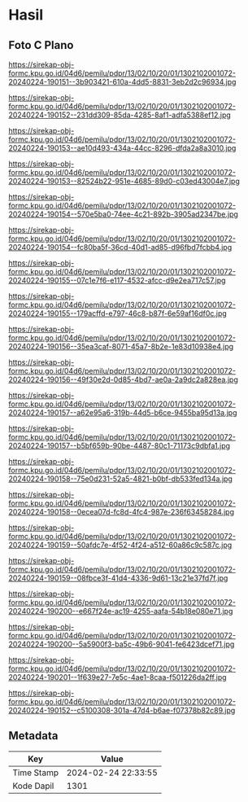 # Hasil

## Foto C Plano

https://sirekap-obj-formc.kpu.go.id/04d6/pemilu/pdpr/13/02/10/20/01/1302102001072-20240224-190151--3b903421-610a-4dd5-8831-3eb2d2c96934.jpg

https://sirekap-obj-formc.kpu.go.id/04d6/pemilu/pdpr/13/02/10/20/01/1302102001072-20240224-190152--231dd309-85da-4285-8af1-adfa5388ef12.jpg

https://sirekap-obj-formc.kpu.go.id/04d6/pemilu/pdpr/13/02/10/20/01/1302102001072-20240224-190153--ae10d493-434a-44cc-8296-dfda2a8a3010.jpg

https://sirekap-obj-formc.kpu.go.id/04d6/pemilu/pdpr/13/02/10/20/01/1302102001072-20240224-190153--82524b22-951e-4685-89d0-c03ed43004e7.jpg

https://sirekap-obj-formc.kpu.go.id/04d6/pemilu/pdpr/13/02/10/20/01/1302102001072-20240224-190154--570e5ba0-74ee-4c21-892b-3905ad2347be.jpg

https://sirekap-obj-formc.kpu.go.id/04d6/pemilu/pdpr/13/02/10/20/01/1302102001072-20240224-190154--fc80ba5f-36cd-40d1-ad85-d96fbd7fcbb4.jpg

https://sirekap-obj-formc.kpu.go.id/04d6/pemilu/pdpr/13/02/10/20/01/1302102001072-20240224-190155--07c1e7f6-e117-4532-afcc-d9e2ea717c57.jpg

https://sirekap-obj-formc.kpu.go.id/04d6/pemilu/pdpr/13/02/10/20/01/1302102001072-20240224-190155--179acffd-e797-46c8-b87f-6e59af16df0c.jpg

https://sirekap-obj-formc.kpu.go.id/04d6/pemilu/pdpr/13/02/10/20/01/1302102001072-20240224-190156--35ea3caf-8071-45a7-8b2e-1e83d10938e4.jpg

https://sirekap-obj-formc.kpu.go.id/04d6/pemilu/pdpr/13/02/10/20/01/1302102001072-20240224-190156--49f30e2d-0d85-4bd7-ae0a-2a9dc2a828ea.jpg

https://sirekap-obj-formc.kpu.go.id/04d6/pemilu/pdpr/13/02/10/20/01/1302102001072-20240224-190157--a62e95a6-319b-44d5-b6ce-9455ba95d13a.jpg

https://sirekap-obj-formc.kpu.go.id/04d6/pemilu/pdpr/13/02/10/20/01/1302102001072-20240224-190157--b5bf659b-90be-4487-80c1-71173c9dbfa1.jpg

https://sirekap-obj-formc.kpu.go.id/04d6/pemilu/pdpr/13/02/10/20/01/1302102001072-20240224-190158--75e0d231-52a5-4821-b0bf-db533fed134a.jpg

https://sirekap-obj-formc.kpu.go.id/04d6/pemilu/pdpr/13/02/10/20/01/1302102001072-20240224-190158--0ecea07d-fc8d-4fc4-987e-236f63458284.jpg

https://sirekap-obj-formc.kpu.go.id/04d6/pemilu/pdpr/13/02/10/20/01/1302102001072-20240224-190159--50afdc7e-4f52-4f24-a512-60a86c9c587c.jpg

https://sirekap-obj-formc.kpu.go.id/04d6/pemilu/pdpr/13/02/10/20/01/1302102001072-20240224-190159--08fbce3f-41d4-4336-9d61-13c21e37fd7f.jpg

https://sirekap-obj-formc.kpu.go.id/04d6/pemilu/pdpr/13/02/10/20/01/1302102001072-20240224-190200--e667f24e-ac19-4255-aafa-54b18e080e71.jpg

https://sirekap-obj-formc.kpu.go.id/04d6/pemilu/pdpr/13/02/10/20/01/1302102001072-20240224-190200--5a5900f3-ba5c-49b6-9041-fe6423dcef71.jpg

https://sirekap-obj-formc.kpu.go.id/04d6/pemilu/pdpr/13/02/10/20/01/1302102001072-20240224-190201--1f639e27-7e5c-4ae1-8caa-f501226da2ff.jpg

https://sirekap-obj-formc.kpu.go.id/04d6/pemilu/pdpr/13/02/10/20/01/1302102001072-20240224-190152--c5100308-301a-47d4-b6ae-f07378b82c89.jpg


## Metadata

| Key        | Value               |
| ---------- | ------------------- |
| Time Stamp | 2024-02-24 22:33:55 |
| Kode Dapil | 1301                |



